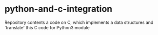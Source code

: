 # python-and-c-integration
Repository contents a code on C, which implements a data structures and 'translate' this C code for Python3 module
